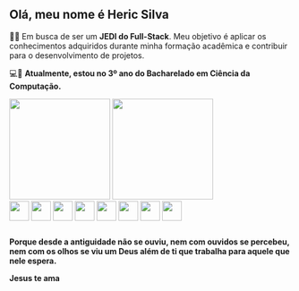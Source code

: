 ## Olá, meu nome é Heric Silva

🚀🚀  Em busca de ser um **JEDI do Full-Stack**. Meu objetivo é aplicar os conhecimentos adquiridos durante minha formação acadêmica e contribuir para o desenvolvimento de projetos.


💻📓  **Atualmente, estou no 3º ano do Bacharelado em Ciência da Computação.**


<div> 
  <img height="180em" src="https://github-readme-stats.vercel.app/api?username=HericRodrigues&show_icons=true&theme=merko" />
  <img height="180em" src="https://github-readme-stats.vercel.app/api/top-langs/?username=HericRodrigues&layout=compact&langs_count=16&theme=merko" />
</div>
  
<div>
  <img align="center" height="35" widht="45" src="https://cdn.jsdelivr.net/gh/devicons/devicon@latest/icons/java/java-original.svg" />
  <img align="center" height="35" widht="45" src="https://cdn.jsdelivr.net/gh/devicons/devicon@latest/icons/python/python-original.svg" />
  <img align="center" height="35" widht="45" src="https://cdn.jsdelivr.net/gh/devicons/devicon@latest/icons/javascript/javascript-original.svg" />
  <img align="center" height="35" widht="45" src="https://cdn.jsdelivr.net/gh/devicons/devicon@latest/icons/c/c-original.svg" />
  <img align="center" height="35" widht="45" src="https://cdn.jsdelivr.net/gh/devicons/devicon@latest/icons/csharp/csharp-original.svg" />
  <img align="center" height="35" widht="45" src="https://cdn.jsdelivr.net/gh/devicons/devicon@latest/icons/mysql/mysql-original.svg" /> 
             
  <img align="center" height="35" widht="45"  src="https://cdn.jsdelivr.net/gh/devicons/devicon@latest/icons/css3/css3-original.svg" />
  <img align="center" height="35" widht="45"  src="https://cdn.jsdelivr.net/gh/devicons/devicon@latest/icons/html5/html5-original.svg" />
  
</div>

##
**Porque desde a antiguidade não se ouviu, nem com ouvidos se percebeu, nem com os olhos se viu um Deus além de ti que trabalha para aquele que nele espera.**


**Jesus te ama**
